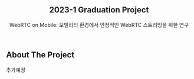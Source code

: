 <div id="top"></div>

<br />
<div align="center">
  <h2 align="center">2023-1 Graduation Project</h2>

  <p align="center">
    WebRTC on Mobile: 모빌리티 환경에서 안정적인 WebRTC 스트리밍을 위한 연구 
</div>

<br>

## About The Project

추가예정

<br>
